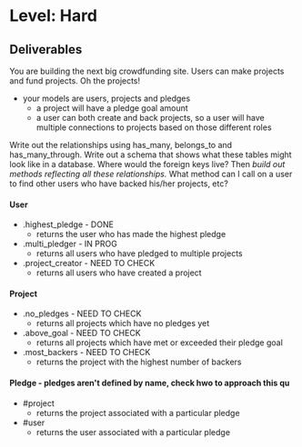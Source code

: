 # Level: Hard

## Deliverables
You are building the next big crowdfunding site. Users can make projects and fund projects. Oh the projects!
- your models are users, projects and pledges
  - a project will have a pledge goal amount
  - a user can both create and back projects, so a user will have multiple connections to projects based on those different roles

Write out the relationships using has_many, belongs_to and has_many_through. Write out a schema that shows what these tables might look like in a database. Where would the foreign keys live? Then *build out methods reflecting all these relationships.* What method can I call on a user to find other users who have backed his/her projects, etc?

#### User
- .highest_pledge - DONE
  - returns the user who has made the highest pledge
- .multi_pledger - IN PROG
  - returns all users who have pledged to multiple projects
- .project_creator - NEED TO CHECK
  - returns all users who have created a project

#### Project
- .no_pledges - NEED TO CHECK
  - returns all projects which have no pledges yet
- .above_goal - NEED TO CHECK
  - returns all projects which have met or exceeded their pledge goal
- .most_backers - NEED TO CHECK
  - returns the project with the highest number of backers

#### Pledge - pledges aren't defined by name, check hwo to approach this qu
- #project
  - returns the project associated with a particular pledge
- #user
  - returns the user associated with a particular pledge
